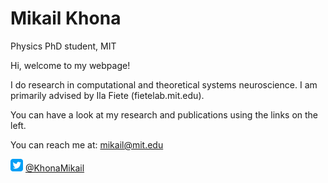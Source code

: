 # Mikail Khona
Physics PhD student, MIT

Hi, welcome to my webpage!

I do research in computational and theoretical systems neuroscience. I am primarily advised by Ila Fiete (fietelab.mit.edu).

You can have a look at my research and publications using the links on the left.

You can reach me at: mikail@mit.edu

<div class="twoColumn">
      <img src="https://github.com/mikailkhona/mikailkhona.github.io/blob/main/twitter.png?raw=true"            width="20" height="20" alt="Sublime's custom image">
       <a href='https://twitter.com/KhonaMikail'>@KhonaMikail </a>
 </div>
 
 
 
 




